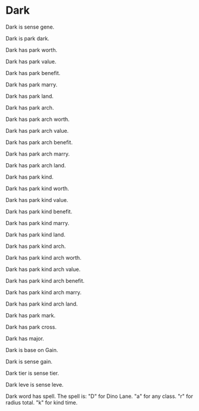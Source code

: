 # Dark

Dark is sense gene.

Dark is park dark.

Dark has park worth.

Dark has park value.

Dark has park benefit.

Dark has park marry.

Dark has park land.

Dark has park arch.

Dark has park arch worth.

Dark has park arch value.

Dark has park arch benefit.

Dark has park arch marry.

Dark has park arch land.

Dark has park kind.

Dark has park kind worth.

Dark has park kind value.

Dark has park kind benefit.

Dark has park kind marry.

Dark has park kind land.

Dark has park kind arch.

Dark has park kind arch worth.

Dark has park kind arch value.

Dark has park kind arch benefit.

Dark has park kind arch marry.

Dark has park kind arch land.

Dark has park mark.

Dark has park cross.

Dark has major.

Dark is base on Gain.

Dark is sense gain.

Dark tier is sense tier.

Dark leve is sense leve.

Dark word has spell.
The spell is:
"D" for Dino Lane.
"a" for any class.
"r" for radius total.
"k" for kind time.